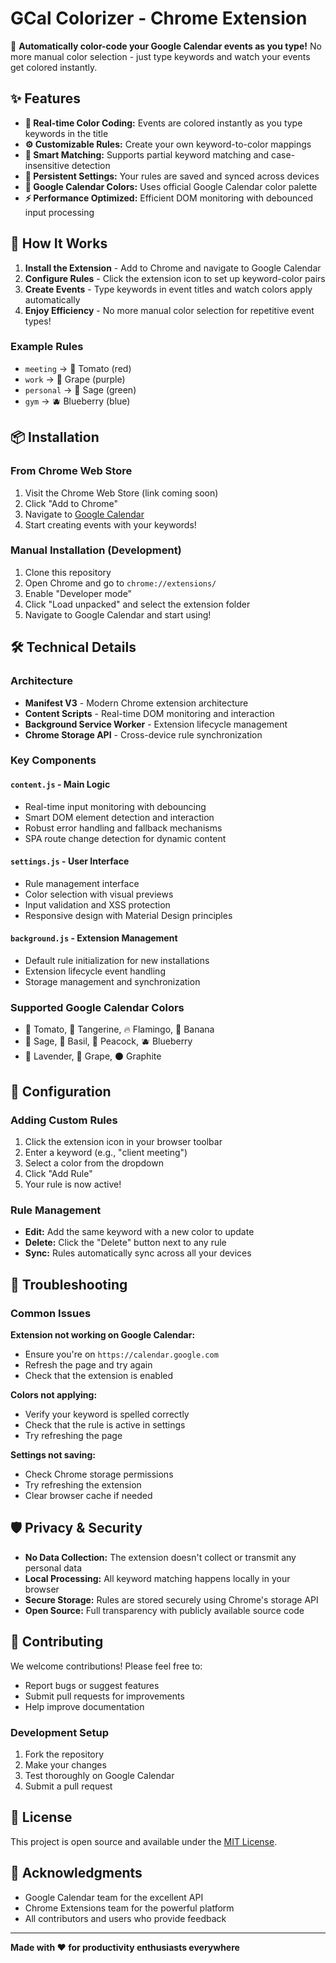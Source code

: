 # GCal Colorizer - Chrome Extension

🎨 **Automatically color-code your Google Calendar events as you type!** No more manual color selection - just type keywords and watch your events get colored instantly.

## ✨ Features

- **🚀 Real-time Color Coding:** Events are colored instantly as you type keywords in the title
- **⚙️ Customizable Rules:** Create your own keyword-to-color mappings
- **🎯 Smart Matching:** Supports partial keyword matching and case-insensitive detection
- **🔄 Persistent Settings:** Your rules are saved and synced across devices
- **🎨 Google Calendar Colors:** Uses official Google Calendar color palette
- **⚡ Performance Optimized:** Efficient DOM monitoring with debounced input processing

## 🚀 How It Works

1. **Install the Extension** - Add to Chrome and navigate to Google Calendar
2. **Configure Rules** - Click the extension icon to set up keyword-color pairs
3. **Create Events** - Type keywords in event titles and watch colors apply automatically
4. **Enjoy Efficiency** - No more manual color selection for repetitive event types!

### Example Rules
- `meeting` → 🍅 Tomato (red)
- `work` → 🍇 Grape (purple) 
- `personal` → 🌿 Sage (green)
- `gym` → 🫐 Blueberry (blue)

## 📦 Installation

### From Chrome Web Store
1. Visit the Chrome Web Store (link coming soon)
2. Click "Add to Chrome"
3. Navigate to [Google Calendar](https://calendar.google.com)
4. Start creating events with your keywords!

### Manual Installation (Development)
1. Clone this repository
2. Open Chrome and go to `chrome://extensions/`
3. Enable "Developer mode"
4. Click "Load unpacked" and select the extension folder
5. Navigate to Google Calendar and start using!

## 🛠️ Technical Details

### Architecture
- **Manifest V3** - Modern Chrome extension architecture
- **Content Scripts** - Real-time DOM monitoring and interaction
- **Background Service Worker** - Extension lifecycle management
- **Chrome Storage API** - Cross-device rule synchronization

### Key Components

#### `content.js` - Main Logic
- Real-time input monitoring with debouncing
- Smart DOM element detection and interaction
- Robust error handling and fallback mechanisms
- SPA route change detection for dynamic content

#### `settings.js` - User Interface
- Rule management interface
- Color selection with visual previews
- Input validation and XSS protection
- Responsive design with Material Design principles

#### `background.js` - Extension Management
- Default rule initialization for new installations
- Extension lifecycle event handling
- Storage management and synchronization

### Supported Google Calendar Colors
- 🍅 Tomato, 🍊 Tangerine, 🔥 Flamingo, 🍌 Banana
- 🌿 Sage, 🌱 Basil, 🦚 Peacock, 🫐 Blueberry
- 💜 Lavender, 🍇 Grape, ⚫ Graphite

## 🔧 Configuration

### Adding Custom Rules
1. Click the extension icon in your browser toolbar
2. Enter a keyword (e.g., "client meeting")
3. Select a color from the dropdown
4. Click "Add Rule"
5. Your rule is now active!

### Rule Management
- **Edit:** Add the same keyword with a new color to update
- **Delete:** Click the "Delete" button next to any rule
- **Sync:** Rules automatically sync across all your devices

## 🐛 Troubleshooting

### Common Issues

**Extension not working on Google Calendar:**
- Ensure you're on `https://calendar.google.com`
- Refresh the page and try again
- Check that the extension is enabled

**Colors not applying:**
- Verify your keyword is spelled correctly
- Check that the rule is active in settings
- Try refreshing the page

**Settings not saving:**
- Check Chrome storage permissions
- Try refreshing the extension
- Clear browser cache if needed

## 🛡️ Privacy & Security

- **No Data Collection:** The extension doesn't collect or transmit any personal data
- **Local Processing:** All keyword matching happens locally in your browser
- **Secure Storage:** Rules are stored securely using Chrome's storage API
- **Open Source:** Full transparency with publicly available source code

## 🤝 Contributing

We welcome contributions! Please feel free to:
- Report bugs or suggest features
- Submit pull requests for improvements
- Help improve documentation

### Development Setup
1. Fork the repository
2. Make your changes
3. Test thoroughly on Google Calendar
4. Submit a pull request

## 📄 License

This project is open source and available under the [MIT License](LICENSE).

## 🙏 Acknowledgments

- Google Calendar team for the excellent API
- Chrome Extensions team for the powerful platform
- All contributors and users who provide feedback

---

**Made with ❤️ for productivity enthusiasts everywhere**

